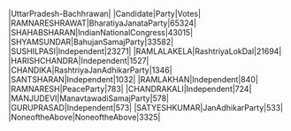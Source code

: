  
|UttarPradesh-Bachhrawan|
|Candidate|Party|Votes|
|RAMNARESHRAWAT|BharatiyaJanataParty|65324|
|SHAHABSHARAN|IndianNationalCongress|43015|
|SHYAMSUNDAR|BahujanSamajParty|33582|
|SUSHILPASI|Independent|23271|
|RAMLALAKELA|RashtriyaLokDal|21694|
|HARISHCHANDRA|Independent|1527|
|CHANDIKA|RashtriyaJanAdhikarParty|1346|
|SANTSHARAN|Independent|1032|
|RAMLAKHAN|Independent|840|
|RAMNARESH|PeaceParty|783|
|CHANDRAKALI|Independent|724|
|MANJUDEVI|ManavtawadiSamajParty|578|
|GURUPRASAD|Independent|573|
|SATYESHKUMAR|JanAdhikarParty|533|
|NoneoftheAbove|NoneoftheAbove|3325|
